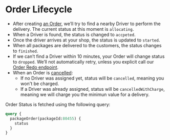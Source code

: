 # Order Lifecycle

* After creating [an Order](/presto/create-retail-order), we’ll try to find a nearby Driver to perform the delivery. The current status at this moment is `allocating`.
* When a Driver is found, the status is changed to `accpeted`.
* Once the driver arrives at your shop, the status is updated to `started`.
* When all packages are delivered to the customers, the status changes to `finished`.
* If we can’t find a Driver within 10 minutes, your Order will change status to `dropped`. We’ll not automatically retry, unless you explicit call our [Order Redo endpoint](/presto/order-redo).
* When an Order is [cancelled](/corp-overview/cancel-order):
  * If no Driver was assigned yet, status will be `cancelled`, meaning you won't be charged.
  * If a Driver was already assigned, status will be `cancelledWithCharge`, meaning we will charge you the minimun value for a delivery.

Order Status is fetched using the following query:

```graphql
query {
  packageOrder(packageId:80455) {
    status
  }
}
```